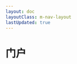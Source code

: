 ```yaml
---
layout: doc
layoutClass: m-nav-layout
lastUpdated: true
---
```


<script setup>
import MNavLinks from './components/MNavLinks.vue'

import { NAV_DATA } from './components/nav'
</script>
# 门户
<MNavLinks v-for="{title, items} in NAV_DATA" :title="title" :items="items"></MNavLinks>
